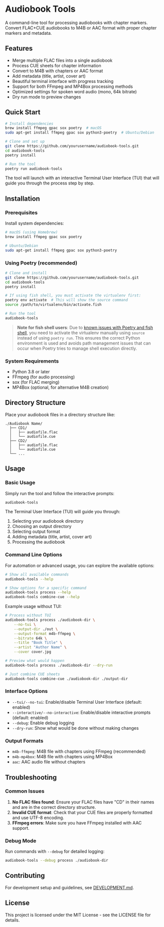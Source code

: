 # Audiobook Tools

A command-line tool for processing audiobooks with chapter markers. Convert FLAC+CUE audiobooks to M4B or AAC format with proper chapter markers and metadata.

## Features

- Merge multiple FLAC files into a single audiobook
- Process CUE sheets for chapter information
- Convert to M4B with chapters or AAC format
- Add metadata (title, artist, cover art)
- Beautiful terminal interface with progress tracking
- Support for both FFmpeg and MP4Box processing methods
- Optimized settings for spoken word audio (mono, 64k bitrate)
- Dry run mode to preview changes

## Quick Start

```bash
# Install dependencies
brew install ffmpeg gpac sox poetry  # macOS
sudo apt-get install ffmpeg gpac sox python3-poetry  # Ubuntu/Debian

# Clone and set up
git clone https://github.com/yourusername/audiobook-tools.git
cd audiobook-tools
poetry install

# Run the tool
poetry run audiobook-tools
```

The tool will launch with an interactive Terminal User Interface (TUI) that will guide you through the process step by step.

## Installation

### Prerequisites

Install system dependencies:

```bash
# macOS (using Homebrew)
brew install ffmpeg gpac sox poetry

# Ubuntu/Debian
sudo apt-get install ffmpeg gpac sox python3-poetry
```

### Using Poetry (recommended)
```bash
# Clone and install
git clone https://github.com/yourusername/audiobook-tools.git
cd audiobook-tools
poetry install

# If using fish shell, you must activate the virtualenv first:
poetry env activate  # This will show the source command
source /path/to/virtualenv/bin/activate.fish

# Run the tool
audiobook-tools
```

> **Note for fish shell users**: Due to [known issues with Poetry and fish shell](https://github.com/python-poetry/poetry-plugin-shell/issues/7), 
> you need to activate the virtualenv manually using `source` instead of using `poetry run`. This ensures the correct Python environment 
> is used and avoids path management issues that can occur when Poetry tries to manage shell execution directly.

### System Requirements
- Python 3.8 or later
- FFmpeg (for audio processing)
- sox (for FLAC merging)
- MP4Box (optional, for alternative M4B creation)

## Directory Structure

Place your audiobook files in a directory structure like:

```
./Audiobook Name/
  ├── CD1/
  │   ├── audiofile.flac
  │   └── audiofile.cue
  ├── CD2/
  │   ├── audiofile.flac
  │   └── audiofile.cue
  └── ...
```

## Usage

### Basic Usage
Simply run the tool and follow the interactive prompts:
```bash
audiobook-tools
```

The Terminal User Interface (TUI) will guide you through:
1. Selecting your audiobook directory
2. Choosing an output directory
3. Selecting output format
4. Adding metadata (title, artist, cover art)
5. Processing the audiobook

### Command Line Options
For automation or advanced usage, you can explore the available options:

```bash
# Show all available commands
audiobook-tools --help

# Show options for a specific command
audiobook-tools process --help
audiobook-tools combine-cue --help
```

Example usage without TUI:

```bash
# Process without TUI
audiobook-tools process ./audiobook-dir \
    --no-tui \
    --output-dir ./out \
    --output-format m4b-ffmpeg \
    --bitrate 64k \
    --title "Book Title" \
    --artist "Author Name" \
    --cover cover.jpg

# Preview what would happen
audiobook-tools process ./audiobook-dir --dry-run

# Just combine CUE sheets
audiobook-tools combine-cue ./audiobook-dir ./output-dir
```

### Interface Options
- `--tui/--no-tui`: Enable/disable Terminal User Interface (default: enabled)
- `--interactive/--no-interactive`: Enable/disable interactive prompts (default: enabled)
- `--debug`: Enable debug logging
- `--dry-run`: Show what would be done without making changes

### Output Formats
- `m4b-ffmpeg`: M4B file with chapters using FFmpeg (recommended)
- `m4b-mp4box`: M4B file with chapters using MP4Box
- `aac`: AAC audio file without chapters

## Troubleshooting

### Common Issues

1. **No FLAC files found**: Ensure your FLAC files have "CD" in their names and are in the correct directory structure.
2. **Invalid CUE format**: Check that your CUE files are properly formatted and use UTF-8 encoding.
3. **FFmpeg errors**: Make sure you have FFmpeg installed with AAC support.

### Debug Mode

Run commands with `--debug` for detailed logging:

```bash
audiobook-tools --debug process ./audiobook-dir
```

## Contributing

For development setup and guidelines, see [DEVELOPMENT.md](DEVELOPMENT.md).

## License

This project is licensed under the MIT License - see the LICENSE file for details. 